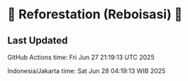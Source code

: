 
# 🌳 Reforestation (Reboisasi) 🌲

## Last Updated

GitHub Actions time: Fri Jun 27 21:19:13 UTC 2025

Indonesia/Jakarta time: Sat Jun 28 04:19:13 WIB 2025
